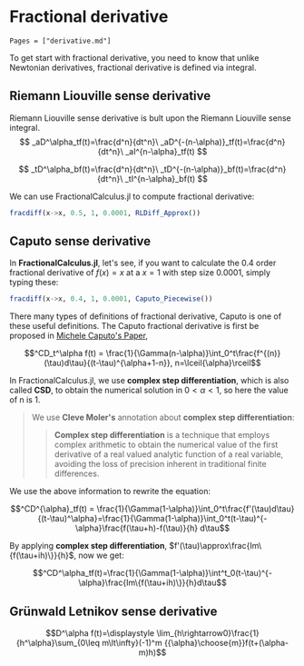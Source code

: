 # Fractional derivative

```@contents
Pages = ["derivative.md"]
```

To get start with fractional derivative, you need to know that unlike Newtonian derivatives, fractional derivative is defined via integral.

## Riemann Liouville sense derivative

Riemann Liouville sense derivative is bult upon the Riemann Liouville sense integral.
$$
_aD^\alpha_tf(t)=\frac{d^n}{dt^n}\ _aD^{-(n-\alpha)}_tf(t)=\frac{d^n}{dt^n}\ _aI^{n-\alpha}_tf(t)
$$

$$
_tD^\alpha_bf(t)=\frac{d^n}{dt^n}\ _tD^{-(n-\alpha)}_bf(t)=\frac{d^n}{dt^n}\ _tI^{n-\alpha}_bf(t)
$$

We can use FractionalCalculus.jl to compute fractional derivative:

```julia
fracdiff(x->x, 0.5, 1, 0.0001, RLDiff_Approx())
```

## Caputo sense derivative

In **FractionalCalculus.jl**, let's see, if you want to calculate the $0.4$ order fractional derivative of $f(x)=x$ at a $x=1$ with step size $0.0001$, simply typing these:


```julia
fracdiff(x->x, 0.4, 1, 0.0001, Caputo_Piecewise())
```

There many types of definitions of fractional derivative, Caputo is one of these useful definitions. The Caputo fractional derivative is first be proposed in [Michele Caputo's Paper](https://doi.org/10.1111/j.1365-246X.1967.tb02303.x), 

```math
^CD_t^\alpha f(t) = \frac{1}{\Gamma(n-\alpha)}\int_0^t\frac{f^{(n)}(\tau)d\tau}{(t-\tau)^{\alpha+1-n}}, n=\lceil{\alpha}\rceil
```

In FractionalCalculus.jl, we use **complex step differentiation**, which is also called **CSD**, to obtain the numerical solution in $0<\alpha<1$, so here the value of n is $1$.

> We use **Cleve Moler's** annotation about **complex step differentiation**:
>
> > **Complex step differentiation** is a technique that employs complex arithmetic to obtain the numerical value of the first derivative of a real valued analytic function of a real variable, avoiding the loss of precision inherent in traditional finite differences.

We use the above information to rewrite the equation:
```math
^CD^{\alpha}_tf(t) = \frac{1}{\Gamma(1-\alpha)}\int_0^t\frac{f'(\tau)d\tau}{(t-\tau)^\alpha}=\frac{1}{\Gamma(1-\alpha)}\int_0^t(t-\tau)^{-\alpha}\frac{f(\tau+h)-f(\tau)}{h} d\tau
```
By applying **complex step differentiation**, $f'(\tau)\approx\frac{Im\{f(\tau+ih)\}}{h}$, now we get:
```math
^CD^\alpha_tf(t)=\frac{1}{\Gamma(1-\alpha)}\int^t_0(t-\tau)^{-\alpha}\frac{Im\{f(\tau+ih)\}}{h}d\tau
```

## Grünwald Letnikov sense derivative

```math
D^\alpha f(t)=\displaystyle \lim_{h\rightarrow0}\frac{1}{h^\alpha}\sum_{0\leq m\lt\infty}(-1)^m {{\alpha}\choose{m}}f(t+(\alpha-m)h)
```